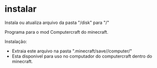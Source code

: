 # instalar
Instala ou atualiza arquivo da pasta "/disk" para "/"

Programa para o mod Computercraft do minecraft.

Instalação:

- Extraia este arquivo na pasta ".minecraft/save/<mapa>/computer/<id numerico do computador>"
- Esta disponivel para uso no computador do computercraft dentro do minecraft.
